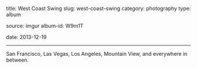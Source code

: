 title: West Coast Swing
slug: west-coast-swing
category: photography
type: album

source: imgur
album-id: W9m1T

date: 2013-12-19

---

San Francisco, Las Vegas, Los Angeles, Mountain View, and everywhere in between.
